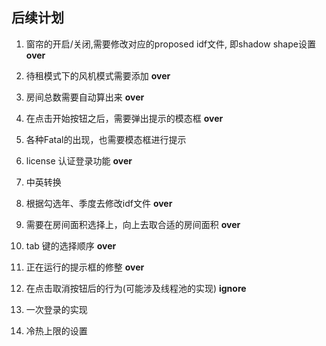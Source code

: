 ﻿## 后续计划
1. 窗帘的开启/关闭,需要修改对应的proposed idf文件, 即shadow shape设置  **over**
2. 待租模式下的风机模式需要添加 **over**
3. 房间总数需要自动算出来 **over**
4. 在点击开始按钮之后，需要弹出提示的模态框 **over**
5. 各种Fatal的出现，也需要模态框进行提示
6. license 认证登录功能 **over**
7. 中英转换
8. 根据勾选年、季度去修改idf文件 **over**
9. 需要在房间面积选择上，向上去取合适的房间面积 **over**
10. tab 键的选择顺序 **over**

11. 正在运行的提示框的修整 **over**
12. 在点击取消按钮后的行为(可能涉及线程池的实现) **ignore**
13. 一次登录的实现
14. 冷热上限的设置
